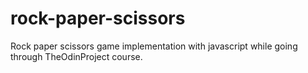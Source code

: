 # rock-paper-scissors
Rock paper scissors game implementation with javascript while going through TheOdinProject course.
